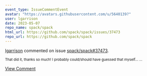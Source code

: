 ```yaml
---
event_type: IssueCommentEvent
avatar: "https://avatars.githubusercontent.com/u/5640139?"
user: lgarrison
date: 2023-05-07
repo_name: spack/spack
html_url: https://github.com/spack/spack/issues/37473
repo_url: https://github.com/spack/spack
---
```


<a href='https://github.com/lgarrison' target='_blank'>lgarrison</a> commented on issue <a href='https://github.com/spack/spack/issues/37473' target='_blank'>spack/spack#37473</a>.

<small>That did it, thanks so much! I probably could/should have guessed that myself......</small>

<a href='https://github.com/spack/spack/issues/37473' target='_blank'>View Comment</a>